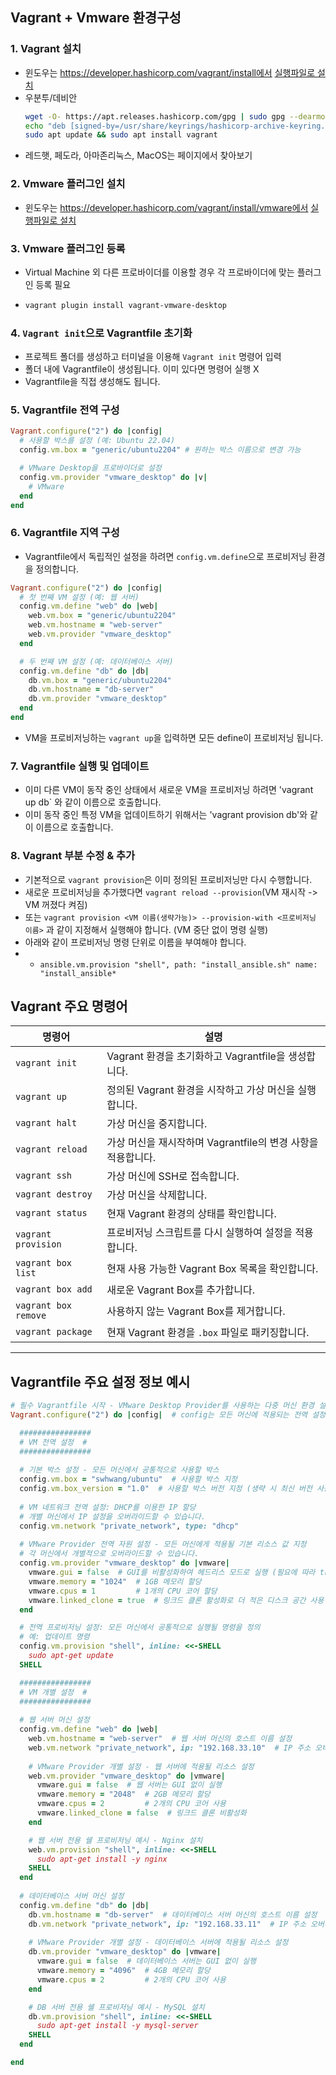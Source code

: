## Vagrant + Vmware 환경구성
### 1. Vagrant 설치
* 윈도우는 https://developer.hashicorp.com/vagrant/install에서 [실행파일로 설치]([https://developer.hashicorp.com/vagrant/install](https://releases.hashicorp.com/vagrant/2.4.1/vagrant_2.4.1_windows_amd64.msi))
* 우분투/데비안
    ```bash
    wget -O- https://apt.releases.hashicorp.com/gpg | sudo gpg --dearmor -o /usr/share/keyrings/hashicorp-archive-keyring.gpg
    echo "deb [signed-by=/usr/share/keyrings/hashicorp-archive-keyring.gpg] https://apt.releases.hashicorp.com $(lsb_release -cs) main" | sudo tee /etc/apt/sources.list.d/hashicorp.list
    sudo apt update && sudo apt install vagrant
    ```
* 레드햇, 페도라, 아마존리눅스, MacOS는 페이지에서 찾아보기
### 2. Vmware 플러그인 설치
* 윈도우는 https://developer.hashicorp.com/vagrant/install/vmware에서 [실행파일로 설치](https://releases.hashicorp.com/vagrant-vmware-utility/1.0.23/vagrant-vmware-utility_1.0.23_windows_amd64.msi)
### 3. Vmware 플러그인 등록
* Virtual Machine 외 다른 프로바이더를 이용할 경우 각 프로바이더에 맞는 플러그인 등록 필요
* ```bash
  vagrant plugin install vagrant-vmware-desktop
  ```
### 4. `Vagrant init`으로 Vagrantfile 초기화
* 프로젝트 폴더를 생성하고 터미널을 이용해 `Vagrant init` 명령어 입력
* 폴더 내에 Vagrantfile이 생성됩니다. 이미 있다면 명령어 실행 X
* Vagrantfile을 직접 생성해도 됩니다.
### 5. Vagrantfile 전역 구성
```ruby
Vagrant.configure("2") do |config|
  # 사용할 박스를 설정 (예: Ubuntu 22.04)
  config.vm.box = "generic/ubuntu2204" # 원하는 박스 이름으로 변경 가능

  # VMware Desktop을 프로바이더로 설정
  config.vm.provider "vmware_desktop" do |v|
    # VMware
  end
end
```
### 6. Vagrantfile 지역 구성
* Vagrantfile에서 독립적인 설정을 하려면 `config.vm.define`으로 프로비저닝 환경을 정의합니다.
```ruby
Vagrant.configure("2") do |config|
  # 첫 번째 VM 설정 (예: 웹 서버)
  config.vm.define "web" do |web|
    web.vm.box = "generic/ubuntu2204"
    web.vm.hostname = "web-server"
    web.vm.provider "vmware_desktop"
  end

  # 두 번째 VM 설정 (예: 데이터베이스 서버)
  config.vm.define "db" do |db|
    db.vm.box = "generic/ubuntu2204"
    db.vm.hostname = "db-server"
    db.vm.provider "vmware_desktop"
  end
end
```
* VM을 프로비저닝하는 `vagrant up`을 입력하면 모든 define이 프로비저닝 됩니다.
### 7. Vagrantfile 실행 및 업데이트
* 이미 다른 VM이 동작 중인 상태에서 새로운 VM을 프로비저닝 하려면 'vagrant up db` 와 같이 이름으로 호출합니다.
* 이미 동작 중인 특정 VM을 업데이트하기 위해서는 'vagrant provision db'와 같이 이름으로 호출합니다.

### 8. Vagrant 부분 수정 & 추가
* 기본적으로 `vagrant provision`은 이미 정의된 프로비저닝만 다시 수행합니다.
* 새로운 프로비저닝을 추가했다면 `vagrant reload --provision`(VM 재시작 -> VM 꺼졌다 켜짐)
* 또는 `vagrant provision <VM 이름(생략가능)> --provision-with <프로비저닝 이름>` 과 같이 지정해서 실행해야 합니다. (VM 중단 없이 명령 실행)
* 아래와 같이 프로비저닝 명령 단위로 이름을 부여해야 합니다.
* * `ansible.vm.provision "shell", path: "install_ansible.sh" name: "install_ansible*`
## Vagrant 주요 명령어

| 명령어                | 설명                                                                  |
|-----------------------|-----------------------------------------------------------------------|
| `vagrant init`        | Vagrant 환경을 초기화하고 Vagrantfile을 생성합니다.                     |
| `vagrant up`          | 정의된 Vagrant 환경을 시작하고 가상 머신을 실행합니다.                  |
| `vagrant halt`        | 가상 머신을 중지합니다.                                                |
| `vagrant reload`      | 가상 머신을 재시작하며 Vagrantfile의 변경 사항을 적용합니다.           |
| `vagrant ssh`         | 가상 머신에 SSH로 접속합니다.                                         |
| `vagrant destroy`     | 가상 머신을 삭제합니다.                                                |
| `vagrant status`      | 현재 Vagrant 환경의 상태를 확인합니다.                                |
| `vagrant provision`   | 프로비저닝 스크립트를 다시 실행하여 설정을 적용합니다.                |
| `vagrant box list`    | 현재 사용 가능한 Vagrant Box 목록을 확인합니다.                        |
| `vagrant box add`     | 새로운 Vagrant Box를 추가합니다.                                       |
| `vagrant box remove`  | 사용하지 않는 Vagrant Box를 제거합니다.                                |
| `vagrant package`     | 현재 Vagrant 환경을 `.box` 파일로 패키징합니다.                        |

---

## Vagrantfile 주요 설정 정보 예시

```ruby
# 필수 Vagrantfile 시작 - VMware Desktop Provider를 사용하는 다중 머신 환경 설정
Vagrant.configure("2") do |config|  # config는 모든 머신에 적용되는 전역 설정 시 사용

  ################
  # VM 전역 설정  #
  ################
  
  # 기본 박스 설정 - 모든 머신에서 공통적으로 사용할 박스
  config.vm.box = "swhwang/ubuntu"  # 사용할 박스 지정
  config.vm.box_version = "1.0"  # 사용할 박스 버전 지정 (생략 시 최신 버전 사용)
  
  # VM 네트워크 전역 설정: DHCP를 이용한 IP 할당
  # 개별 머신에서 IP 설정을 오버라이드할 수 있습니다.
  config.vm.network "private_network", type: "dhcp"
  
  # VMware Provider 전역 자원 설정 - 모든 머신에게 적용될 기본 리소스 값 지정
  # 각 머신에서 개별적으로 오버라이드할 수 있습니다.
  config.vm.provider "vmware_desktop" do |vmware|
    vmware.gui = false  # GUI를 비활성화하여 헤드리스 모드로 실행 (필요에 따라 true로 설정)
    vmware.memory = "1024"  # 1GB 메모리 할당
    vmware.cpus = 1         # 1개의 CPU 코어 할당
    vmware.linked_clone = true  # 링크드 클론 활성화로 더 적은 디스크 공간 사용
  end

  # 전역 프로비저닝 설정: 모든 머신에서 공통적으로 실행될 명령을 정의
  # 예: 업데이트 명령
  config.vm.provision "shell", inline: <<-SHELL
    sudo apt-get update
  SHELL

  ################
  # VM 개별 설정  #
  ################
  
  # 웹 서버 머신 설정
  config.vm.define "web" do |web|
    web.vm.hostname = "web-server"  # 웹 서버 머신의 호스트 이름 설정
    web.vm.network "private_network", ip: "192.168.33.10"  # IP 주소 오버라이드
    
    # VMware Provider 개별 설정 - 웹 서버에 적용될 리소스 설정
    web.vm.provider "vmware_desktop" do |vmware|
      vmware.gui = false  # 웹 서버는 GUI 없이 실행
      vmware.memory = "2048"  # 2GB 메모리 할당
      vmware.cpus = 2         # 2개의 CPU 코어 사용
      vmware.linked_clone = false  # 링크드 클론 비활성화
    end

    # 웹 서버 전용 쉘 프로비저닝 예시 - Nginx 설치
    web.vm.provision "shell", inline: <<-SHELL
      sudo apt-get install -y nginx
    SHELL
  end
  
  # 데이터베이스 서버 머신 설정
  config.vm.define "db" do |db|
    db.vm.hostname = "db-server"  # 데이터베이스 서버 머신의 호스트 이름 설정
    db.vm.network "private_network", ip: "192.168.33.11"  # IP 주소 오버라이드
    
    # VMware Provider 개별 설정 - 데이터베이스 서버에 적용될 리소스 설정
    db.vm.provider "vmware_desktop" do |vmware|
      vmware.gui = false  # 데이터베이스 서버는 GUI 없이 실행
      vmware.memory = "4096"  # 4GB 메모리 할당
      vmware.cpus = 2         # 2개의 CPU 코어 사용
    end

    # DB 서버 전용 쉘 프로비저닝 예시 - MySQL 설치
    db.vm.provision "shell", inline: <<-SHELL
      sudo apt-get install -y mysql-server
    SHELL
  end

end
